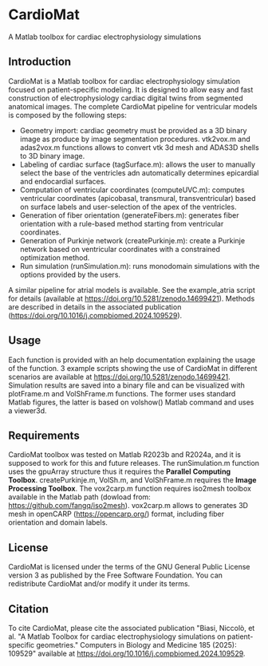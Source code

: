 # CardioMat
A Matlab toolbox for cardiac electrophysiology simulations

## Introduction

CardioMat is a Matlab toolbox for cardiac electrophysiology simulation focused on patient-specific modeling. It is designed to allow easy and fast construction of electrophysiology cardiac digital twins from segmented anatomical images. The complete CardioMat pipeline for ventricular models is composed by the following steps:

- Geometry import: cardiac geometry must be provided as a 3D binary image as produce by image segmentation procedures. vtk2vox.m and adas2vox.m functions allows to convert vtk 3d mesh and ADAS3D shells to 3D binary image.
- Labeling of cardiac surface (tagSurface.m):  allows the user to manually select the base of the ventricles adn automatically determines epicardial and endocardial surfaces.
- Computation of ventricular coordinates (computeUVC.m): computes ventricular coordinates (apicobasal, transmural, transventricular) based on surface labels and user-selection of the apex of the ventricles.
- Generation of fiber orientation (generateFibers.m): generates fiber orientation with a rule-based method starting from ventricular coordinates.
- Generation of Purkinje network (createPurkinje.m): create a Purkinje network based on ventricular coordinates with a constrained optimization method.
-  Run simulation (runSimulation.m): runs monodomain simulations with the options provided by the users.

A similar pipeline for atrial models is available. See the example_atria script for details (available at https://doi.org/10.5281/zenodo.14699421).
Methods are described in details in the associated publication (https://doi.org/10.1016/j.compbiomed.2024.109529).

## Usage

Each function is provided with an help documentation explaining the usage of the function. 3 example scripts showing the use of CardioMat in different scenarios are available at https://doi.org/10.5281/zenodo.14699421.  
Simulation results are saved into a binary file and can be visualized with plotFrame.m and VolShFrame.m functions. The former uses standard Matlab figures, the latter is based on volshow() Matlab command and uses a viewer3d. 

## Requirements

CardioMat toolbox was tested on Matlab R2023b and R2024a, and it is supposed to work for this and future releases.
The runSimulation.m function uses the gpuArray structure thus it requires the **Parallel Computing Toolbox**.
createPurkinje.m, VolSh.m, and VolShFrame.m requires the **Image Processing Toolbox**.
The vox2carp.m function requires iso2mesh toolbox available in the Matlab path (dowload from: https://github.com/fangq/iso2mesh). vox2carp.m allows to generates 3D mesh in openCARP (https://opencarp.org/) format, including fiber orientation and domain labels.


## License 

CardioMat is licensed under the terms of the GNU General Public License version 3 as published by the Free Software Foundation. You can redistribute CardioMat and/or modify it under its terms. 

## Citation

To cite CardioMat, please cite the associated publication "Biasi, Niccolò, et al. "A Matlab Toolbox for cardiac electrophysiology simulations on patient-specific geometries." Computers in Biology and Medicine 185 (2025): 109529" available at https://doi.org/10.1016/j.compbiomed.2024.109529.
